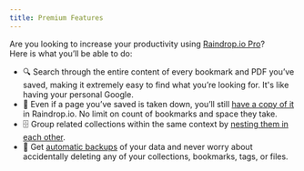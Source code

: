 ```yaml
---
title: Premium Features
---
```


Are you looking to increase your productivity using [Raindrop.io Pro](https://raindrop.io/pro/buy)?  
Here is what you’ll be able to do:
- 🔍 Search through the entire content of every bookmark and PDF you’ve saved, making it extremely easy to find what you’re looking for. It's like having your personal Google.
- 💾 Even if a page you’ve saved is taken down, you’ll still [have a copy of it](../using/backups/index.md#permanent-copies) in Raindrop.io. No limit on count of bookmarks and space they take.
- 🗄️ Group related collections within the same context by [nesting them in each other](../using/collections-groups/index.md#nested-collections).
- 🦺 Get [automatic backups](../using/backups/index.md#automatic-backups) of your data and never worry about accidentally deleting any of your collections, bookmarks, tags, or files.